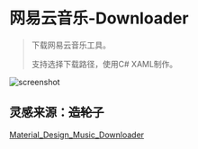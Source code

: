 # 网易云音乐-Downloader
> 下载网易云音乐工具。
>
> 支持选择下载路径，使用C# XAML制作。

![screenshot](https://wearbbs-wearmusic-1253496522.cos.ap-beijing.myqcloud.com/downloader.png)

## 灵感来源：<del>造轮子</del>

[Material_Design_Music_Downloader](https://github.com/ShiSheng233/Material_Design_Music_Downloader)
